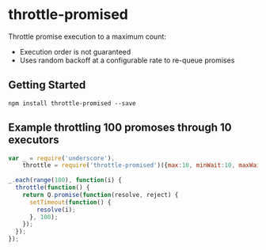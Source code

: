 # throttle-promised
Throttle promise execution to a maximum count:
- Execution order is not guaranteed
- Uses random backoff at a configurable rate to re-queue promises

## Getting Started

```shell
npm install throttle-promised --save
```

## Example throttling 100 promoses through 10 executors
```js
var _ = require('underscore'),
    throttle = require('throttle-promised')({max:10, minWait:10, maxWait:100});
    
_.each(range(100), function(i) {
  throttle(function() {
    return Q.promise(function(resolve, reject) {
      setTimeout(function() {
        resolve(i);
      }, 100);
    });
  });
});
```
